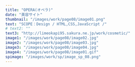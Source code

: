 ```yaml
---
title: "OPERA(オペラ)"
date: "美容サイト"
thumbnail: "/images/work/page08/image01.png"
text: "SCOPE：Design / HTML,CSS,JavaScript /"
# text2: ""
text3: "http://limeokapi95.sakura.ne.jp/work/cosmetic/"
image1: "/images/work/page08/image02.jpg"
image2: "/images/work/page08/image03.jpg"
image3: "/images/work/page08/image04.jpg"
image4: "/images/work/page08/image01.gif"
spimage: "/images/work/sp/image_sp_08.png"
---
```

